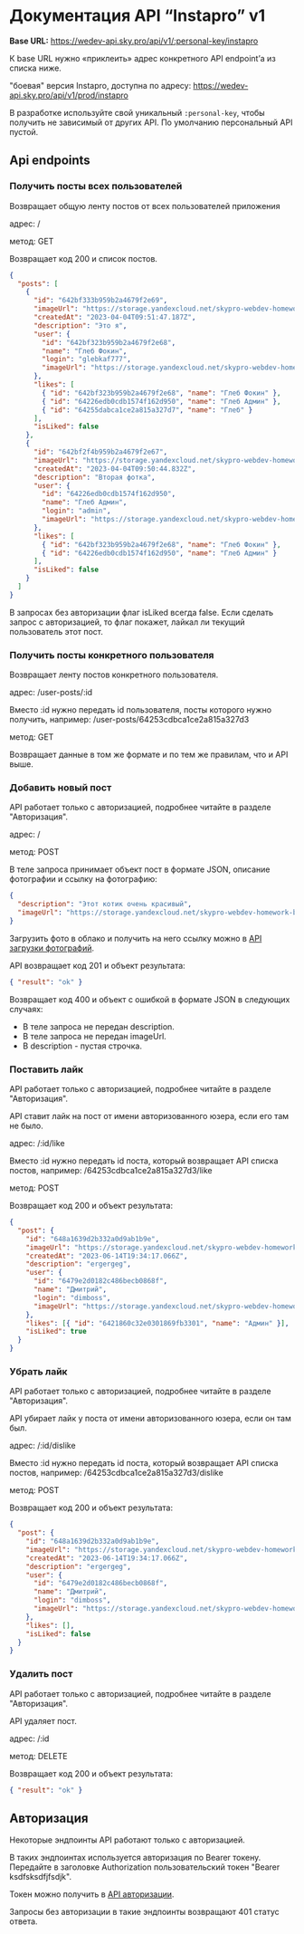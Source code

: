 # Документация API “Instapro” v1

**Base URL:** https://wedev-api.sky.pro/api/v1/:personal-key/instapro

К base URL нужно «приклеить» адрес конкретного API endpoint’а из списка ниже.

"боевая" версия Instapro, доступна по адресу:
https://wedev-api.sky.pro/api/v1/prod/instapro

В разработке используйте свой уникальный `:personal-key`, чтобы получить не зависимый от других API. По умолчанию персональный API пустой.

## Api endpoints

### Получить посты всех пользователей

Возвращает общую ленту постов от всех пользователей приложения

адрес: /

метод: GET

Возвращает код 200 и список постов.

```json
{
  "posts": [
    {
      "id": "642bf333b959b2a4679f2e69",
      "imageUrl": "https://storage.yandexcloud.net/skypro-webdev-homework-bucket/1680601903167-%25C3%2590%25C2%25A1%25C3%2590%25C2%25BD%25C3%2590%25C2%25B8%25C3%2590%25C2%25BC%25C3%2590%25C2%25BE%25C3%2590%25C2%25BA%2520%25C3%2591%25C2%258D%25C3%2590%25C2%25BA%25C3%2591%25C2%2580%25C3%2590%25C2%25B0%25C3%2590%25C2%25BD%25C3%2590%25C2%25B0%25202023-03-31%2520%25C3%2590%25C2%25B2%252012.45.42.png",
      "createdAt": "2023-04-04T09:51:47.187Z",
      "description": "Это я",
      "user": {
        "id": "642bf323b959b2a4679f2e68",
        "name": "Глеб Фокин",
        "login": "glebkaf777",
        "imageUrl": "https://storage.yandexcloud.net/skypro-webdev-homework-bucket/1680601877737-%25C3%2590%25C2%25A1%25C3%2590%25C2%25BD%25C3%2590%25C2%25B8%25C3%2590%25C2%25BC%25C3%2590%25C2%25BE%25C3%2590%25C2%25BA%2520%25C3%2591%25C2%258D%25C3%2590%25C2%25BA%25C3%2591%25C2%2580%25C3%2590%25C2%25B0%25C3%2590%25C2%25BD%25C3%2590%25C2%25B0%25202023-03-31%2520%25C3%2590%25C2%25B2%252012.58.33.png"
      },
      "likes": [
        { "id": "642bf323b959b2a4679f2e68", "name": "Глеб Фокин" },
        { "id": "64226edb0cdb1574f162d950", "name": "Глеб Админ" },
        { "id": "64255dabca1ce2a815a327d7", "name": "Глеб" }
      ],
      "isLiked": false
    },
    {
      "id": "642bf2f4b959b2a4679f2e67",
      "imageUrl": "https://storage.yandexcloud.net/skypro-webdev-homework-bucket/1680601839236-%25C3%2590%25C2%25A1%25C3%2590%25C2%25BD%25C3%2590%25C2%25B8%25C3%2590%25C2%25BC%25C3%2590%25C2%25BE%25C3%2590%25C2%25BA%2520%25C3%2591%25C2%258D%25C3%2590%25C2%25BA%25C3%2591%25C2%2580%25C3%2590%25C2%25B0%25C3%2590%25C2%25BD%25C3%2590%25C2%25B0%25202023-03-31%2520%25C3%2590%25C2%25B2%252012.51.20.png",
      "createdAt": "2023-04-04T09:50:44.832Z",
      "description": "Вторая фотка",
      "user": {
        "id": "64226edb0cdb1574f162d950",
        "name": "Глеб Админ",
        "login": "admin",
        "imageUrl": "https://storage.yandexcloud.net/skypro-webdev-homework-bucket/1680601502867-%25C3%2590%25C2%25A1%25C3%2590%25C2%25BD%25C3%2590%25C2%25B8%25C3%2590%25C2%25BC%25C3%2590%25C2%25BE%25C3%2590%25C2%25BA%2520%25C3%2591%25C2%258D%25C3%2590%25C2%25BA%25C3%2591%25C2%2580%25C3%2590%25C2%25B0%25C3%2590%25C2%25BD%25C3%2590%25C2%25B0%25202023-04-04%2520%25C3%2590%25C2%25B2%252014.04.29.png"
      },
      "likes": [
        { "id": "642bf323b959b2a4679f2e68", "name": "Глеб Фокин" },
        { "id": "64226edb0cdb1574f162d950", "name": "Глеб Админ" }
      ],
      "isLiked": false
    }
  ]
}
```

В запросах без авторизации флаг isLiked всегда false. Если сделать запрос с авторизацией, то флаг покажет, лайкал ли текущий пользователь этот пост.

### Получить посты конкретного пользователя

Возвращает ленту постов конкретного пользователя.

адрес: /user-posts/:id

Вместо :id нужно передать id пользователя, посты которого нужно получить, например: /user-posts/64253cdbca1ce2a815a327d3

метод: GET

Возвращает данные в том же формате и по тем же правилам, что и API выше.

### Добавить новый пост

API работает только с авторизацией, подробнее читайте в разделе "Авторизация".

адрес: /

метод: POST

В теле запроса принимает объект пост в формате JSON, описание фотографии и ссылку на фотографию:

```json
{
  "description": "Этот котик очень красивый",
  "imageUrl": "https://storage.yandexcloud.net/skypro-webdev-homework-bucket/1680601502867-%25C3%2590%25C2%25A1%25C3%2590%25C2%25BD%25C3%2590%25C2%25B8%25C3%2590%25C2%25BC%25C3%2590%25C2%25BE%25C3%2590%25C2%25BA%2520%25C3%2591%25C2%258D%25C3%2590%25C2%25BA%25C3%2591%25C2%2580%25C3%2590%25C2%25B0%25C3%2590%25C2%25BD%25C3%2590%25C2%25B0%25202023-04-04%2520%25C3%2590%25C2%25B2%252014.04.29.png"
}
```

Загрузить фото в облако и получить на него ссылку можно в [API загрузки фотографий](../../../upload/README.md).

API возвращает код 201 и объект результата:

```json
{ "result": "ok" }
```

Возвращает код 400 и объект с ошибкой в формате JSON в следующих случаях:

- В теле запроса не передан description.
- В теле запроса не передан imageUrl.
- В description - пустая строчка.

### Поставить лайк

API работает только с авторизацией, подробнее читайте в разделе "Авторизация".

API ставит лайк на пост от имени авторизованного юзера, если его там не было.

адрес: /:id/like

Вместо :id нужно передать id поста, который возвращает API списка постов, например: /64253cdbca1ce2a815a327d3/like

метод: POST

Возвращает код 200 и объект результата:

```json
{
  "post": {
    "id": "648a1639d2b332a0d9ab1b9e",
    "imageUrl": "https://storage.yandexcloud.net/skypro-webdev-homework-bucket/1686771204173-0dqicB098io.jpg",
    "createdAt": "2023-06-14T19:34:17.066Z",
    "description": "ergergeg",
    "user": {
      "id": "6479e2d0182c486becb0868f",
      "name": "Дмитрий",
      "login": "dimboss",
      "imageUrl": "https://storage.yandexcloud.net/skypro-webdev-homework-bucket/1680591910917-%25C3%2590%25C2%25A1%25C3%2590%25C2%25BD%25C3%2590%25C2%25B8%25C3%2590%25C2%25BC%25C3%2590%25C2%25BE%25C3%2590%25C2%25BA%2520%25C3%2591%25C2%258D%25C3%2590%25C2%25BA%25C3%2591%25C2%2580%25C3%2590%25C2%25B0%25C3%2590%25C2%25BD%25C3%2590%25C2%25B0%25202023-04-04%2520%25C3%2590%25C2%25B2%252014.04.40.png"
    },
    "likes": [{ "id": "6421860c32e0301869fb3301", "name": "Админ" }],
    "isLiked": true
  }
}

```

### Убрать лайк

API работает только с авторизацией, подробнее читайте в разделе "Авторизация".

API убирает лайк у поста от имени авторизованного юзера, если он там был.

адрес: /:id/dislike

Вместо :id нужно передать id поста, который возвращает API списка постов, например: /64253cdbca1ce2a815a327d3/dislike

метод: POST

Возвращает код 200 и объект результата:

```json
{
  "post": {
    "id": "648a1639d2b332a0d9ab1b9e",
    "imageUrl": "https://storage.yandexcloud.net/skypro-webdev-homework-bucket/1686771204173-0dqicB098io.jpg",
    "createdAt": "2023-06-14T19:34:17.066Z",
    "description": "ergergeg",
    "user": {
      "id": "6479e2d0182c486becb0868f",
      "name": "Дмитрий",
      "login": "dimboss",
      "imageUrl": "https://storage.yandexcloud.net/skypro-webdev-homework-bucket/1680591910917-%25C3%2590%25C2%25A1%25C3%2590%25C2%25BD%25C3%2590%25C2%25B8%25C3%2590%25C2%25BC%25C3%2590%25C2%25BE%25C3%2590%25C2%25BA%2520%25C3%2591%25C2%258D%25C3%2590%25C2%25BA%25C3%2591%25C2%2580%25C3%2590%25C2%25B0%25C3%2590%25C2%25BD%25C3%2590%25C2%25B0%25202023-04-04%2520%25C3%2590%25C2%25B2%252014.04.40.png"
    },
    "likes": [],
    "isLiked": false
  }
}


```

### Удалить пост

API работает только с авторизацией, подробнее читайте в разделе "Авторизация".

API удаляет пост.

адрес: /:id

метод: DELETE

Возвращает код 200 и объект результата:

```json
{ "result": "ok" }
```

## Авторизация

Некоторые эндпоинты API работают только с авторизацией.

В таких эндпоинтах используется авторизация по Bearer токену.
Передайте в заголовке Authorization пользовательский токен "Bearer ksdfsksdfjfsdjk".

Токен можно получить в [API авторизации](../../../user/README.md).

Запросы без авторизации в такие эндпоинты возвращают 401 статус ответа.

